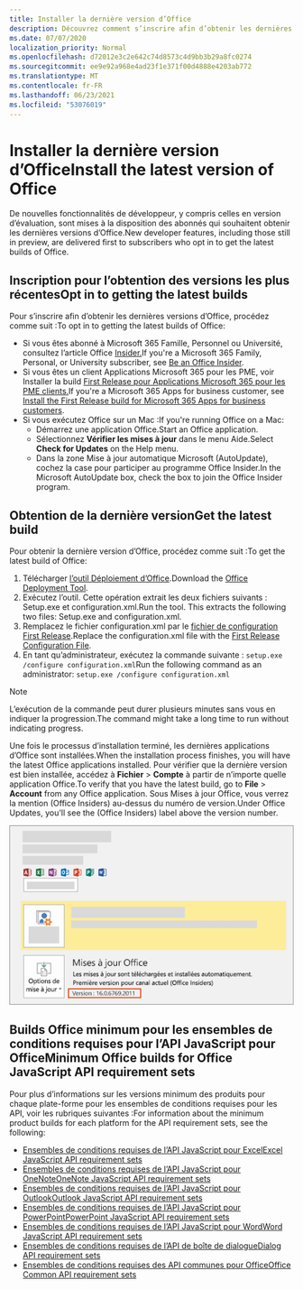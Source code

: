 ```yaml
---
title: Installer la dernière version d’Office
description: Découvrez comment s’inscrire afin d’obtenir les dernières versions d’Office.
ms.date: 07/07/2020
localization_priority: Normal
ms.openlocfilehash: d72012e3c2e642c74d8573c4d9bb3b29a8fc0274
ms.sourcegitcommit: ee9e92a968e4ad23f1e371f00d4888e4203ab772
ms.translationtype: MT
ms.contentlocale: fr-FR
ms.lasthandoff: 06/23/2021
ms.locfileid: "53076019"
---
```

# <a name="install-the-latest-version-of-office"></a><span data-ttu-id="09c38-103">Installer la dernière version d’Office</span><span class="sxs-lookup"><span data-stu-id="09c38-103">Install the latest version of Office</span></span>

<span data-ttu-id="09c38-104">De nouvelles fonctionnalités de développeur, y compris celles en version d’évaluation, sont mises à la disposition des abonnés qui souhaitent obtenir les dernières versions d’Office.</span><span class="sxs-lookup"><span data-stu-id="09c38-104">New developer features, including those still in preview, are delivered first to subscribers who opt in to get the latest builds of Office.</span></span>

## <a name="opt-in-to-getting-the-latest-builds"></a><span data-ttu-id="09c38-105">Inscription pour l’obtention des versions les plus récentes</span><span class="sxs-lookup"><span data-stu-id="09c38-105">Opt in to getting the latest builds</span></span>

<span data-ttu-id="09c38-106">Pour s’inscrire afin d’obtenir les dernières versions d’Office, procédez comme suit :</span><span class="sxs-lookup"><span data-stu-id="09c38-106">To opt in to getting the latest builds of Office:</span></span>

- <span data-ttu-id="09c38-107">Si vous êtes abonné à Microsoft 365 Famille, Personnel ou Université, consultez l’article Office [Insider.](https://insider.office.com)</span><span class="sxs-lookup"><span data-stu-id="09c38-107">If you're a Microsoft 365 Family, Personal, or University subscriber, see [Be an Office Insider](https://insider.office.com).</span></span>
- <span data-ttu-id="09c38-108">Si vous êtes un client Applications Microsoft 365 pour les PME, voir Installer la build [First Release pour Applications Microsoft 365 pour les PME clients.](https://support.office.com/article/Install-the-First-Release-build-for-Office-365-for-business-customers-4dd8ba40-73c0-4468-b778-c7b744d03ead)</span><span class="sxs-lookup"><span data-stu-id="09c38-108">If you're a Microsoft 365 Apps for business customer, see [Install the First Release build for Microsoft 365 Apps for business customers](https://support.office.com/article/Install-the-First-Release-build-for-Office-365-for-business-customers-4dd8ba40-73c0-4468-b778-c7b744d03ead).</span></span>
- <span data-ttu-id="09c38-109">Si vous exécutez Office sur un Mac :</span><span class="sxs-lookup"><span data-stu-id="09c38-109">If you're running Office on a Mac:</span></span>
  - <span data-ttu-id="09c38-110">Démarrez une application Office.</span><span class="sxs-lookup"><span data-stu-id="09c38-110">Start an Office application.</span></span>
  - <span data-ttu-id="09c38-111">Sélectionnez **Vérifier les mises à jour** dans le menu Aide.</span><span class="sxs-lookup"><span data-stu-id="09c38-111">Select **Check for Updates** on the Help menu.</span></span>
  - <span data-ttu-id="09c38-112">Dans la zone Mise à jour automatique Microsoft (AutoUpdate), cochez la case pour participer au programme Office Insider.</span><span class="sxs-lookup"><span data-stu-id="09c38-112">In the Microsoft AutoUpdate box, check the box to join the Office Insider program.</span></span>

## <a name="get-the-latest-build"></a><span data-ttu-id="09c38-113">Obtention de la dernière version</span><span class="sxs-lookup"><span data-stu-id="09c38-113">Get the latest build</span></span>

<span data-ttu-id="09c38-114">Pour obtenir la dernière version d’Office, procédez comme suit :</span><span class="sxs-lookup"><span data-stu-id="09c38-114">To get the latest build of Office:</span></span>

1. <span data-ttu-id="09c38-115">Télécharger [l’outil Déploiement d’Office](https://www.microsoft.com/download/details.aspx?id=49117).</span><span class="sxs-lookup"><span data-stu-id="09c38-115">Download the [Office Deployment Tool](https://www.microsoft.com/download/details.aspx?id=49117).</span></span>
2. <span data-ttu-id="09c38-p101">Exécutez l’outil. Cette opération extrait les deux fichiers suivants : Setup.exe et configuration.xml.</span><span class="sxs-lookup"><span data-stu-id="09c38-p101">Run the tool. This extracts the following two files: Setup.exe and configuration.xml.</span></span>
3. <span data-ttu-id="09c38-118">Remplacez le fichier configuration.xml par le [fichier de configuration First Release](https://raw.githubusercontent.com/OfficeDev/Office-Add-in-Commands-Samples/master/Tools/FirstReleaseConfig/configuration.xml).</span><span class="sxs-lookup"><span data-stu-id="09c38-118">Replace the configuration.xml file with the [First Release Configuration File](https://raw.githubusercontent.com/OfficeDev/Office-Add-in-Commands-Samples/master/Tools/FirstReleaseConfig/configuration.xml).</span></span>
4. <span data-ttu-id="09c38-119">En tant qu’administrateur, exécutez la commande suivante : `setup.exe /configure configuration.xml`</span><span class="sxs-lookup"><span data-stu-id="09c38-119">Run the following command as an administrator:  `setup.exe /configure configuration.xml`</span></span>

> [!NOTE]
> <span data-ttu-id="09c38-120">L’exécution de la commande peut durer plusieurs minutes sans vous en indiquer la progression.</span><span class="sxs-lookup"><span data-stu-id="09c38-120">The command might take a long time to run without indicating progress.</span></span>

<span data-ttu-id="09c38-121">Une fois le processus d’installation terminé, les dernières applications d’Office sont installées.</span><span class="sxs-lookup"><span data-stu-id="09c38-121">When the installation process finishes, you will have the latest Office applications installed.</span></span> <span data-ttu-id="09c38-122">Pour vérifier que la dernière version est bien installée, accédez à **Fichier** > **Compte** à partir de n’importe quelle application Office.</span><span class="sxs-lookup"><span data-stu-id="09c38-122">To verify that you have the latest build, go to **File** > **Account** from any Office application.</span></span> <span data-ttu-id="09c38-123">Sous Mises à jour Office, vous verrez la mention (Office Insiders) au-dessus du numéro de version.</span><span class="sxs-lookup"><span data-stu-id="09c38-123">Under Office Updates, you'll see the (Office Insiders) label above the version number.</span></span>

![Capture d’écran shows product information with the Office Insiders label.](../images/office-insiders-label.png)

## <a name="minimum-office-builds-for-office-javascript-api-requirement-sets"></a><span data-ttu-id="09c38-125">Builds Office minimum pour les ensembles de conditions requises pour l’API JavaScript pour Office</span><span class="sxs-lookup"><span data-stu-id="09c38-125">Minimum Office builds for Office JavaScript API requirement sets</span></span>

<span data-ttu-id="09c38-126">Pour plus d’informations sur les versions minimum des produits pour chaque plate-forme pour les ensembles de conditions requises pour les API, voir les rubriques suivantes :</span><span class="sxs-lookup"><span data-stu-id="09c38-126">For information about the minimum product builds for each platform for the API requirement sets, see the following:</span></span>

- [<span data-ttu-id="09c38-127">Ensembles de conditions requises de l’API JavaScript pour Excel</span><span class="sxs-lookup"><span data-stu-id="09c38-127">Excel JavaScript API requirement sets</span></span>](../reference/requirement-sets/excel-api-requirement-sets.md)
- [<span data-ttu-id="09c38-128">Ensembles de conditions requises de l’API JavaScript pour OneNote</span><span class="sxs-lookup"><span data-stu-id="09c38-128">OneNote JavaScript API requirement sets</span></span>](../reference/requirement-sets/onenote-api-requirement-sets.md)
- [<span data-ttu-id="09c38-129">Ensembles de conditions requises de l’API JavaScript pour Outlook</span><span class="sxs-lookup"><span data-stu-id="09c38-129">Outlook JavaScript API requirement sets</span></span>](../reference/requirement-sets/outlook-api-requirement-sets.md)
- [<span data-ttu-id="09c38-130">Ensembles de conditions requises de l’API JavaScript pour PowerPoint</span><span class="sxs-lookup"><span data-stu-id="09c38-130">PowerPoint JavaScript API requirement sets</span></span>](../reference/requirement-sets/powerpoint-api-requirement-sets.md)
- [<span data-ttu-id="09c38-131">Ensembles de conditions requises de l’API JavaScript pour Word</span><span class="sxs-lookup"><span data-stu-id="09c38-131">Word JavaScript API requirement sets</span></span>](../reference/requirement-sets/word-api-requirement-sets.md)
- [<span data-ttu-id="09c38-132">Ensembles de conditions requises de l’API de boîte de dialogue</span><span class="sxs-lookup"><span data-stu-id="09c38-132">Dialog API requirement sets</span></span>](../reference/requirement-sets/dialog-api-requirement-sets.md)
- [<span data-ttu-id="09c38-133">Ensembles de conditions requises des API communes pour Office</span><span class="sxs-lookup"><span data-stu-id="09c38-133">Office Common API requirement sets</span></span>](../reference/requirement-sets/office-add-in-requirement-sets.md)
